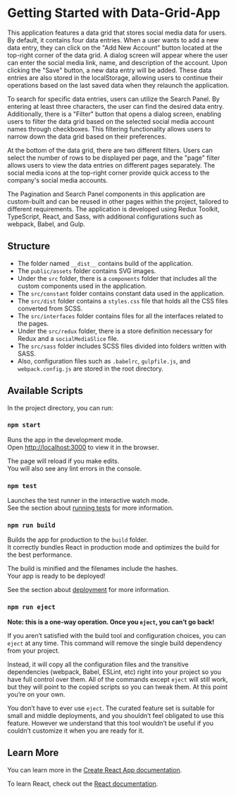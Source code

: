 # Getting Started with Data-Grid-App
This application features a data grid that stores social media data for users. By default, it contains four data entries. When a user wants to add a new data entry, they can click on the "Add New Account" button located at the top-right corner of the data grid. A dialog screen will appear where the user can enter the social media link, name, and description of the account. Upon clicking the "Save" button, a new data entry will be added. These data entries are also stored in the localStorage, allowing users to continue their operations based on the last saved data when they relaunch the application.

To search for specific data entries, users can utilize the Search Panel. By entering at least three characters, the user can find the desired data entry. Additionally, there is a "Filter" button that opens a dialog screen, enabling users to filter the data grid based on the selected social media account names through checkboxes. This filtering functionality allows users to narrow down the data grid based on their preferences.

At the bottom of the data grid, there are two different filters. Users can select the number of rows to be displayed per page, and the "page" filter allows users to view the data entries on different pages separately. The social media icons at the top-right corner provide quick access to the company's social media accounts.

The Pagination and Search Panel components in this application are custom-built and can be reused in other pages within the project, tailored to different requirements. The application is developed using Redux Toolkit, TypeScript, React, and Sass, with additional configurations such as webpack, Babel, and Gulp.

## Structure
* The folder named `__dist__` contains build of the application. 
* The `public/assets` folder contains SVG images. 
* Under the `src` folder, there is a `components` folder that includes all the custom components used in the application. 
* The `src/constant` folder contains constant data used in the application. 
* The `src/dist` folder contains a `styles.css` file that holds all the CSS files converted from SCSS. 
* The `src/interfaces` folder contains files for all the interfaces related to the pages. 
* Under the `src/redux` folder, there is a store definition necessary for Redux and a `socialMediaSlice` file. 
* The `src/sass` folder includes SCSS files divided into folders written with SASS. 
* Also, configuration files such as `.babelrc`, `gulpfile.js`, and `webpack.config.js` are stored in the root directory. 

## Available Scripts

In the project directory, you can run:

### `npm start`

Runs the app in the development mode.\
Open [http://localhost:3000](http://localhost:3000) to view it in the browser.

The page will reload if you make edits.\
You will also see any lint errors in the console.


### `npm test`

Launches the test runner in the interactive watch mode.\
See the section about [running tests](https://facebook.github.io/create-react-app/docs/running-tests) for more information.

### `npm run build`

Builds the app for production to the `build` folder.\
It correctly bundles React in production mode and optimizes the build for the best performance.

The build is minified and the filenames include the hashes.\
Your app is ready to be deployed!

See the section about [deployment](https://facebook.github.io/create-react-app/docs/deployment) for more information.

### `npm run eject`

**Note: this is a one-way operation. Once you `eject`, you can’t go back!**

If you aren’t satisfied with the build tool and configuration choices, you can `eject` at any time. This command will remove the single build dependency from your project.

Instead, it will copy all the configuration files and the transitive dependencies (webpack, Babel, ESLint, etc) right into your project so you have full control over them. All of the commands except `eject` will still work, but they will point to the copied scripts so you can tweak them. At this point you’re on your own.

You don’t have to ever use `eject`. The curated feature set is suitable for small and middle deployments, and you shouldn’t feel obligated to use this feature. However we understand that this tool wouldn’t be useful if you couldn’t customize it when you are ready for it.

## Learn More

You can learn more in the [Create React App documentation](https://facebook.github.io/create-react-app/docs/getting-started).

To learn React, check out the [React documentation](https://reactjs.org/).
